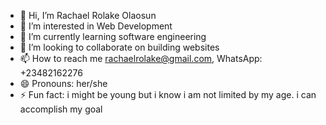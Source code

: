 - 👋 Hi, I’m Rachael Rolake Olaosun
- 👀 I’m interested in Web Development
- 🌱 I’m currently learning software engineering
- 💞️ I’m looking to collaborate on building websites
- 📫 How to reach me rachaelrolake@gmail.com, WhatsApp: +23482162276
- 😄 Pronouns: her/she
- ⚡ Fun fact: i might be young but i know i am not limited by my age. i can accomplish my goal 

<!---
Rumengke/Rumengke is a ✨ special ✨ repository because its `README.md` (this file) appears on your GitHub profile.
You can click the Preview link to take a look at your changes.
--->
